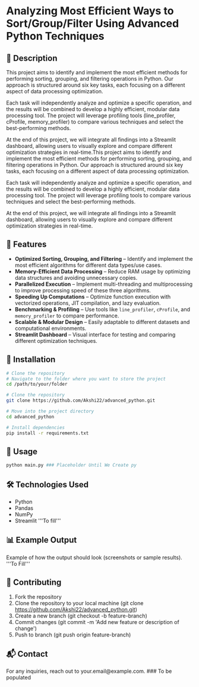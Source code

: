 # Analyzing Most Efficient Ways to Sort/Group/Filter Using Advanced Python Techniques

## 📌 Description

This project aims to identify and implement the most efficient methods for performing sorting, grouping, and filtering operations in Python. Our approach is structured around six key tasks, each focusing on a different aspect of data processing optimization.

Each task will independently analyze and optimize a specific operation, and the results will be combined to develop a highly efficient, modular data processing tool. The project will leverage profiling tools (line_profiler, cProfile, memory_profiler) to compare various techniques and select the best-performing methods.

At the end of this project, we will integrate all findings into a Streamlit dashboard, allowing users to visually explore and compare different optimization strategies in real-time.This project aims to identify and implement the most efficient methods for performing sorting, grouping, and filtering operations in Python. Our approach is structured around six key tasks, each focusing on a different aspect of data processing optimization.

Each task will independently analyze and optimize a specific operation, and the results will be combined to develop a highly efficient, modular data processing tool. The project will leverage profiling tools to compare various techniques and select the best-performing methods.

At the end of this project, we will integrate all findings into a Streamlit dashboard, allowing users to visually explore and compare different optimization strategies in real-time.

## 🚀 Features

- **Optimized Sorting, Grouping, and Filtering** – Identify and implement the most efficient algorithms for different data types/use cases.
- **Memory-Efficient Data Processing** – Reduce RAM usage by optimizing data structures and avoiding unnecessary copies.
- **Parallelized Execution** – Implement multi-threading and multiprocessing to improve processing speed of these three algorithms.
- **Speeding Up Computations** – Optimize function execution with vectorized operations, JIT compilation, and lazy evaluation.
- **Benchmarking & Profiling** – Use tools like `line_profiler`, `cProfile`, and `memory_profiler` to compare performance.
- **Scalable & Modular Design** – Easily adaptable to different datasets and computational environments.
- **Streamlit Dashboard** – Visual interface for testing and comparing different optimization techniques.

## 📂 Installation

```sh
# Clone the repository
# Navigate to the folder where you want to store the project
cd /path/to/your/folder  

# Clone the repository
git clone https://github.com/Akshi22/advanced_python.git  

# Move into the project directory
cd advanced_python 

# Install dependencies
pip install -r requirements.txt
```

## 🔧 Usage

```sh
python main.py ### Placeholder Until We Create py
```

## 🛠️ Technologies Used

- Python
- Pandas
- NumPy
- Streamlit
'''To fill'''


## 📊 Example Output

Example of how the output should look (screenshots or sample results).
'''To Fill'''

## 🤝 Contributing

1. Fork the repository
2. Clone the repository to your local machine (git clone https://github.com/Akshi22/advanced_python.git)
3. Create a new branch (git checkout -b feature-branch)
4. Commit changes (git commit -m 'Add new feature or description of change')
5. Push to branch (git push origin feature-branch)

## 📬 Contact

For any inquiries, reach out to your.email\@example.com. ### To be populated


